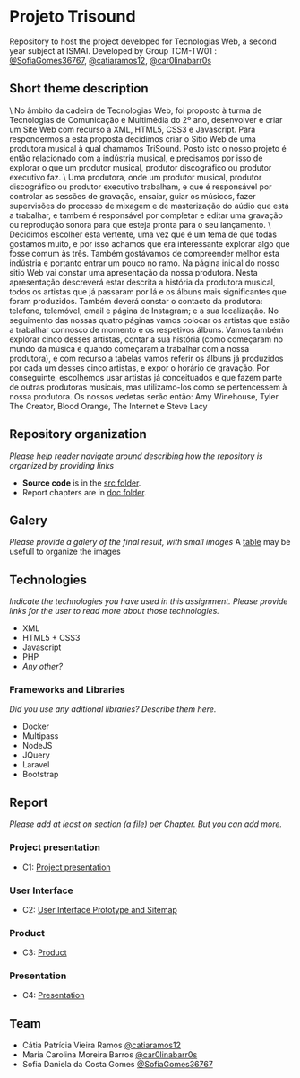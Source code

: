 # Projeto Trisound

Repository to host the project developed for Tecnologias Web, a second year subject at ISMAI. Developed by Group TCM-TW01 : [@SofiaGomes36767](https://github.com/SofiaGomes36767), [@catiaramos12](https://github.com/catiaramos12), [@car0linabarr0s](https://github.com/car0linabarr0s)

## Short theme description

\ No âmbito da cadeira de Tecnologias Web, foi proposto à turma de Tecnologias de Comunicação e Multimédia do 2º ano, desenvolver e criar um Site Web com recurso a XML, HTML5, CSS3 e Javascript. Para respondermos a esta proposta decidimos criar o Sitio Web de uma produtora musical à qual chamamos TriSound.
Posto isto o nosso projeto é então relacionado com a indústria musical, e precisamos por isso de explorar o que um produtor musical, produtor discográfico ou produtor executivo faz.
\ Uma produtora, onde um produtor musical, produtor discográfico ou produtor executivo trabalham, e que é responsável por controlar as sessões de gravação, ensaiar, guiar os músicos, fazer supervisões do processo de mixagem e de masterização do aúdio que está a trabalhar, e também é responsável por completar e editar uma gravação ou reprodução sonora para que esteja pronta para o seu lançamento.
\ Decidimos escolher esta vertente, uma vez que é um tema de que todas gostamos muito, e por isso achamos que era interessante explorar algo que fosse comum às três. Também gostávamos de compreender melhor esta indústria e portanto entrar um pouco no ramo.
Na página inicial do nosso sitio Web vai constar uma apresentação da nossa produtora. Nesta apresentação descreverá estar descrita a história da produtora musical, todos os artistas que já passaram por lá e os álbuns mais significantes que foram produzidos. Também deverá constar o contacto da produtora: telefone, telemóvel, email e página de Instagram; e a sua localização.
No seguimento das nossas quatro páginas vamos colocar os artistas que estão a trabalhar connosco de momento e os respetivos álbuns. Vamos também explorar cinco desses artistas, contar a sua história (como começaram no mundo da música e quando começaram a trabalhar com a nossa produtora), e com recurso a tabelas vamos referir os álbuns já produzidos por cada um desses cinco artistas, e expor o horário de gravação.
Por conseguinte, escolhemos usar artistas já conceituados e que fazem parte de outras produtoras musicais, mas utilizamo-los como se pertencessem à nossa produtora. Os nossos vedetas serão então: Amy Winehouse, Tyler The Creator, Blood Orange, The Internet e Steve Lacy

## Repository organization

_Please help reader navigate around describing how the repository is organized by providing links_
* **Source code** is in the [src folder](https://github.com/exemploTrabalho/report/src).
* Report chapters are in [doc folder](https://github.com/exemploTrabalho/report/doc).

## Galery

_Please provide a galery of the final result, with small images_
A [table](https://www.markdownguide.org/extended-syntax/#tables) may be usefull to organize the images

## Technologies

_Indicate the technologies you have used in this assignment. Please provide links for the user to read more about those technologies._
* XML
* HTML5 + CSS3
* Javascript
* PHP
* _Any other?_

### Frameworks and Libraries

_Did you use any aditional libraries? Describe them here._
* Docker
* Multipass
* NodeJS
* JQuery
* Laravel
* Bootstrap

## Report
_Please add at least on section (a file) per Chapter. But you can add more._

### Project presentation
* C1: [Project presentation](doc/c1.md)
### User Interface 
* C2: [User Interface Prototype and Sitemap](doc/c2.md)
### Product
* C3: [Product](doc/c3.md)
### Presentation
* C4: [Presentation](doc/c4.md)

## Team
* Cátia Patrícia Vieira Ramos [@catiaramos12](https://github.com/catiaramos12)
* Maria Carolina Moreira Barros [@car0linabarr0s](https://github.com/car0linabarr0s)
* Sofia Daniela da Costa Gomes [@SofiaGomes36767](https://github.com/SofiaGomes36767)

